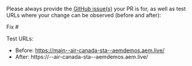 Please always provide the [GitHub issue(s)](../issues) your PR is for, as well as test URLs where your change can be observed (before and after):

Fix #<gh-issue-id>

Test URLs:
- Before: https://main--air-canada-sta--aemdemos.aem.live/
- After: https://<branch>--air-canada-sta--aemdemos.aem.live/
